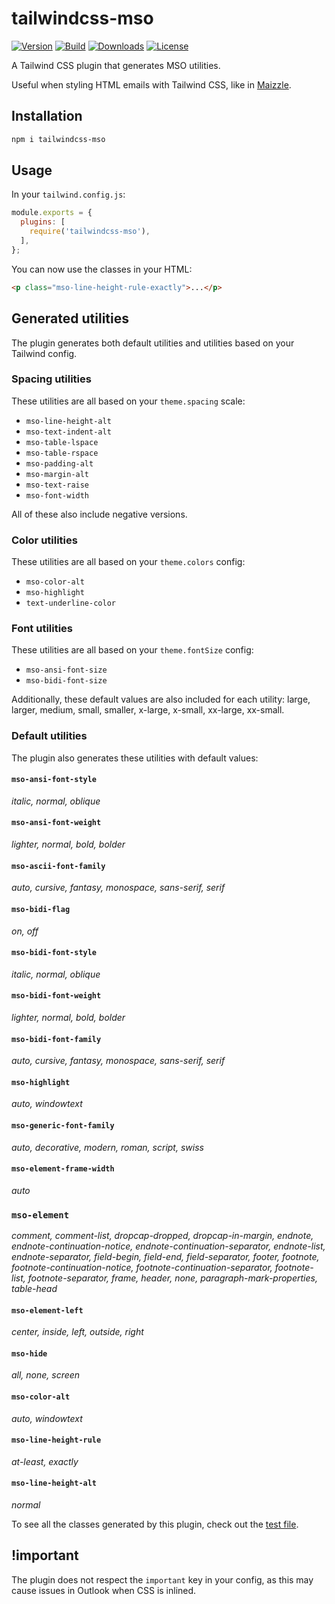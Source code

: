 # tailwindcss-mso

[![Version][npm-version-shield]][npm]
[![Build][github-ci-shield]][github-ci]
[![Downloads][npm-stats-shield]][npm-stats]
[![License][license-shield]][license]

A Tailwind CSS plugin that generates MSO utilities.

Useful when styling HTML emails with Tailwind CSS, like in [Maizzle](https://maizzle.com).

## Installation

```sh
npm i tailwindcss-mso
```

## Usage

In your `tailwind.config.js`:

```js
module.exports = {
  plugins: [
    require('tailwindcss-mso'),
  ],
};
```

You can now use the classes in your HTML:

```html
<p class="mso-line-height-rule-exactly">...</p>
```

## Generated utilities

The plugin generates both default utilities and utilities based on your Tailwind config.

### Spacing utilities

These utilities are all based on your `theme.spacing` scale:

- `mso-line-height-alt`
- `mso-text-indent-alt`
- `mso-table-lspace`
- `mso-table-rspace`
- `mso-padding-alt`
- `mso-margin-alt`
- `mso-text-raise`
- `mso-font-width`

All of these also include negative versions.

### Color utilities

These utilities are all based on your `theme.colors` config:

- `mso-color-alt`
- `mso-highlight`
- `text-underline-color`

### Font utilities

These utilities are all based on your `theme.fontSize` config:

- `mso-ansi-font-size`
- `mso-bidi-font-size`

Additionally, these default values are also included for each utility: large, larger, medium, small, smaller, x-large, x-small, xx-large, xx-small.

### Default utilities

The plugin also generates these utilities with default values:

#### `mso-ansi-font-style`

_italic, normal, oblique_

#### `mso-ansi-font-weight`

_lighter, normal, bold, bolder_

#### `mso-ascii-font-family`

_auto, cursive, fantasy, monospace, sans-serif, serif_

#### `mso-bidi-flag`

_on, off_

#### `mso-bidi-font-style`

_italic, normal, oblique_

#### `mso-bidi-font-weight`

_lighter, normal, bold, bolder_

#### `mso-bidi-font-family`

_auto, cursive, fantasy, monospace, sans-serif, serif_

#### `mso-highlight`

_auto, windowtext_

#### `mso-generic-font-family`

_auto, decorative, modern, roman, script, swiss_

#### `mso-element-frame-width`

_auto_

### `mso-element`

_comment, comment-list, dropcap-dropped, dropcap-in-margin, endnote, endnote-continuation-notice, endnote-continuation-separator, endnote-list, endnote-separator, field-begin, field-end, field-separator, footer, footnote, footnote-continuation-notice, footnote-continuation-separator, footnote-list, footnote-separator, frame, header, none, paragraph-mark-properties, table-head_

#### `mso-element-left`

_center, inside, left, outside, right_

#### `mso-hide`

_all, none, screen_

#### `mso-color-alt`

_auto, windowtext_

#### `mso-line-height-rule`

_at-least, exactly_

#### `mso-line-height-alt`

_normal_

To see all the classes generated by this plugin, check out the [test file](https://github.com/maizzle/tailwindcss-mso/blob/master/test/expected/all.css).

## !important

The plugin does not respect the `important` key in your config, as this may cause issues in Outlook when CSS is inlined.

[npm]: https://www.npmjs.com/package/tailwindcss-mso
[npm-stats]: https://npm-stat.com/charts.html?package=tailwindcss-mso&from=2020-08-23
[npm-version-shield]: https://img.shields.io/npm/v/tailwindcss-mso.svg?style=flat-square
[npm-stats-shield]: https://img.shields.io/npm/dt/tailwindcss-mso.svg?style=flat-square&color=6875f5
[github-ci]: https://github.com/maizzle/tailwindcss-mso/actions
[github-ci-shield]: https://img.shields.io/github/workflow/status/maizzle/tailwindcss-mso/Node.js%20CI?style=flat-square
[license]: ./LICENSE
[license-shield]: https://img.shields.io/npm/l/tailwindcss-mso.svg?style=flat-square&color=0e9f6e
